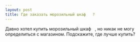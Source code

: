 ```yaml
---
layout: post 
title: Где заказать морозильный шкаф ‌ ‌ ? 
--- 
```

Давно хотел купить морозильный шкаф ‌ ‌ , но никак не могу определиться с магазином. Подскажите, где лучше купить?